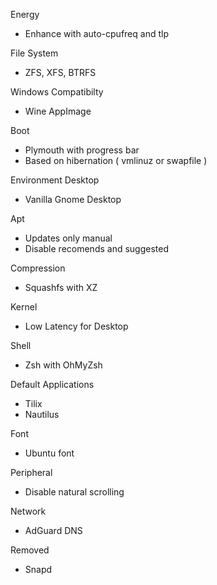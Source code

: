 Energy
- Enhance with auto-cpufreq and tlp

File System
- ZFS, XFS, BTRFS

Windows Compatibilty
- Wine AppImage

Boot
- Plymouth with progress bar
- Based on hibernation ( vmlinuz or swapfile )

Environment Desktop
- Vanilla Gnome Desktop

Apt
- Updates only manual
- Disable recomends and suggested 

Compression
- Squashfs with XZ

Kernel
- Low Latency for Desktop

Shell
- Zsh with OhMyZsh

Default Applications
- Tilix
- Nautilus

Font
- Ubuntu font

Peripheral
- Disable natural scrolling

Network
- AdGuard DNS

Removed
- Snapd
